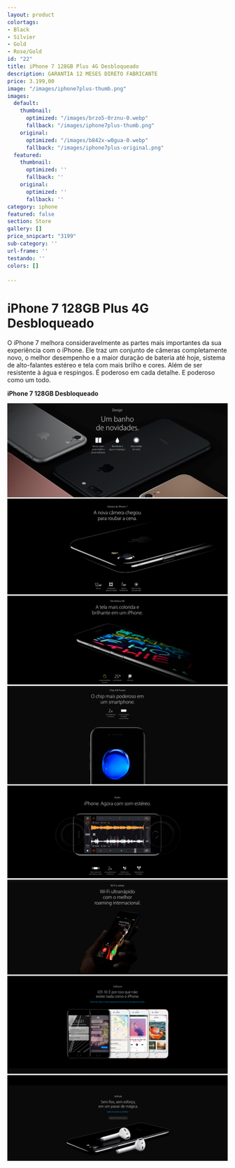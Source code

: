 ```yaml
---
layout: product
colortags:
- Black
- Silvier
- Gold
- Rose/Gold
id: "22"
title: iPhone 7 128GB Plus 4G Desbloqueado
description: GARANTIA 12 MESES DIRETO FABRICANTE
price: 3.199,00
image: "/images/iphone7plus-thumb.png"
images:
  default:
    thumbnail:
      optimized: "/images/brzo5-0rznu-0.webp"
      fallback: "/images/iphone7plus-thumb.png"
    original:
      optimized: "/images/b842x-w0gua-0.webp"
      fallback: "/images/iphone7plus-original.png"
  featured:
    thumbnail:
      optimized: ''
      fallback: ''
    original:
      optimized: ''
      fallback: ''
category: iphone
featured: false
section: Store
gallery: []
price_snipcart: "3199"
sub-category: ''
url-frame: ''
testando: ''
colors: []

---
```

# iPhone 7 128GB Plus 4G Desbloqueado

O iPhone 7 melhora consideravelmente as partes mais importantes da sua experiência com o iPhone. Ele traz um conjunto de câmeras completamente novo, o melhor desempenho e a maior duração de bateria até hoje, sistema de alto-falantes estéreo e tela com mais brilho e cores. Além de ser resistente à água e respingos. É poderoso em cada detalhe. E poderoso como um todo.

**iPhone 7 128GB Desbloqueado**

![](/images/1.png)![](/images/2.png)  
![](/images/3.png)  
![](/images/4.png)  
![](/images/5.png)  
![](/images/6.png)  
![](/images/7.png)  
![](/images/8.png)